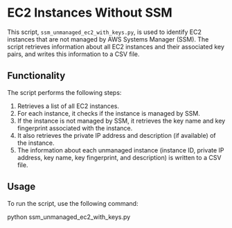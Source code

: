 # EC2 Instances Without SSM

This script, `ssm_unmanaged_ec2_with_keys.py`, is used to identify EC2 instances that are not managed by AWS Systems Manager (SSM). The script retrieves information about all EC2 instances and their associated key pairs, and writes this information to a CSV file.

## Functionality

The script performs the following steps:

1. Retrieves a list of all EC2 instances.
2. For each instance, it checks if the instance is managed by SSM.
3. If the instance is not managed by SSM, it retrieves the key name and key fingerprint associated with the instance.
4. It also retrieves the private IP address and description (if available) of the instance.
5. The information about each unmanaged instance (instance ID, private IP address, key name, key fingerprint, and description) is written to a CSV file.

## Usage

To run the script, use the following command:

python ssm_unmanaged_ec2_with_keys.py